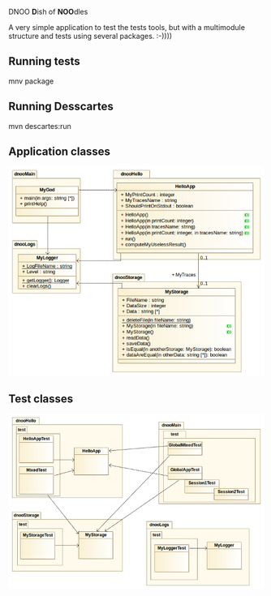 DNOO
**D**ish of **NOO**dles

A very simple application to test the tests tools, but with a multimodule structure and tests using several packages. :-))))

Running tests
-------------
mnv package

Running Desscartes
------------------
mvn descartes:run

Application classes
-------------------
![Application classes](docs/dnoo_classes.png)

Test classes
------------
![Test classes](docs/dnootest_classes.png)
